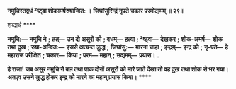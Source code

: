 **नमुचिस्तद्वधं ²ष्ट्वा शोकामर्षरुषान्वित: ।** **जिघांसुरिन्द्रं नृपते चकार परमोद्यमम् ॥ २९॥** 

शब्दार्थ **** 

**नमुचि:—** **नमुचि ने** **; तत्—** **उन दो असुरों की** **; वधम्—** **हत्या** **; ²ष्ट्वा—** **देखकर** **; शोक-अमर्ष—** **शोक तथा दुख** **; रुषा-अन्वित:—** **इससे अत्यन्त क्रुद्ध** **; जिघांसु:—** **मारना चाहा** **; इन्द्रम्—** **इन्द्र को** **; नृ-पते—** **हे महाराज परीक्षित** **; चकार—** **किया** **; परम—** **महान्** **;** **उद्यमम्—** **प्रयास।** **.** 

**हे राजा! जब असुर नमुचि ने बल तथा पाक दोनों असुरों को मारे जाते देखा तो वह दुख** **तथा शोक से भर गया। अतएव उसने क्रुद्ध होकर इन्द्र को मारने का महान् प्रयास किया।** **** 